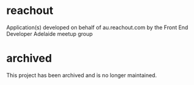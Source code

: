 # reachout
Application(s) developed on behalf of au.reachout.com by the Front End Developer Adelaide meetup group

# archived
This project has been archived and is no longer maintained.
